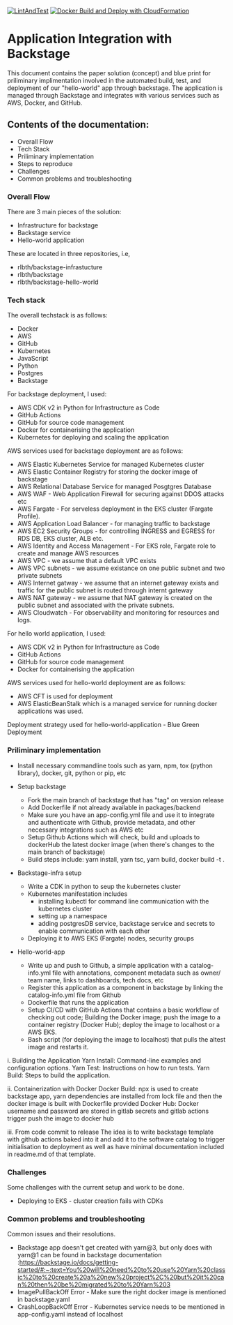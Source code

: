[![LintAndTest](https://github.com/rlbth/Backstage-hello-world-app/actions/workflows/linting-testing.yaml/badge.svg)](https://github.com/rlbth/Backstage-hello-world-app/actions/workflows/linting-testing.yaml)
[![Docker Build and Deploy with CloudFormation](https://github.com/rlbth/Backstage-hello-world-app/actions/workflows/docker-deploy.yaml/badge.svg?branch=main)](https://github.com/rlbth/Backstage-hello-world-app/actions/workflows/docker-deploy.yaml)
# Application Integration with Backstage

This document contains the paper solution (concept) and blue print for priliminary implimentation involved in the automated build, test, and deployment of our "hello-world" app through backstage.
The application is managed through Backstage and integrates with various services such as AWS, Docker, and GitHub.

## Contents of the documentation:

- Overall Flow 
- Tech Stack
- Priliminary implementation
- Steps to reproduce
- Challenges
- Common problems and troubleshooting

### Overall Flow
There are 3 main pieces of the solution:
- Infrastructure for backstage
- Backstage service 
- Hello-world application

These are located in three repositories, i.e, 
- rlbth/backstage-infrastucture
- rlbth/backstage
- rlbth/backstage-hello-world


### Tech stack
The overall techstack is as follows: 
- Docker 
- AWS 
- GitHub 
- Kubernetes 
- JavaScript 
- Python 
- Postgres
- Backstage

For backstage deployment, I used: 
- AWS CDK v2 in Python for Infrastructure as Code 
- GitHub Actions
- GitHub for source code management 
- Docker for containerising the application 
- Kubernetes for deploying and scaling the application

AWS services used for backstage deployment are as follows:
- AWS Elastic Kubernetes Service for managed Kubernetes cluster 
- AWS Elastic Container Registry for storing the docker image of backstage
- AWS Relational Database Service for managed Posgtgres Database
- AWS WAF - Web Application Firewall for securing against DDOS attacks etc 
- AWS Fargate - For serveless deployment in the EKS cluster (Fargate Profile). 
- AWS Application Load Balancer - for managing traffic to backstage 
- AWS EC2 Security Groups - for controlling INGRESS and EGRESS for RDS DB, EKS cluster, ALB etc. 
- AWS Identity and Access Management - For EKS role, Fargate role to create and manage AWS resources
- AWS VPC - we assume that a default VPC exists 
- AWS VPC subnets - we assume existance on one public subnet and two private subnets
- AWS Internet gatway - we assume that an internet gateway exists and traffic for the public subnet is routed through internt gateway
- AWS NAT gateway - we assume that NAT gateway is created on the public subnet and associated with the private subnets.
- AWS Cloudwatch - For observability and monitoring for resources and logs. 

For hello world application, I used: 
- AWS CDK v2 in Python for Infrastructure as Code 
- GitHub Actions
- GitHub for source code management 
- Docker for containerising the application 

AWS services used for hello-world deployment are as follows:
- AWS CFT is used for deployment
- AWS ElasticBeanStalk which is a managed service for running docker applications was used.


Deployment strategy used for hello-world-application - Blue Green Deployment 



### Priliminary implementation

- Install necessary commandline tools such as 
yarn, npm, tox (python library), docker, git, python or pip, etc

- Setup backstage
	- Fork the main branch of backstage that has "tag" on version release
	- Add Dockerfile if not already available in packages/backend 
	- Make sure you have an app-config.yml file and use it to integrate and authenticate with Github, provide metadata, and other necessary integrations such as AWS etc
	- Setup Github Actions which will check, build and uploads to dockerHub the latest docker image (when there's changes to the main branch of backstage)
	- Build steps include: yarn install, yarn tsc, yarn build, docker build -t .

- Backstage-infra setup
	- Write a CDK in python to seup the kubernetes cluster
	- Kubernetes manifestation includes 
		- installing kubectl for command line communication with the kubernetes cluster
		- setting up a namespace
		- adding postgresDB service, backstage service and secrets to enable communication with each other
	- Deploying it to AWS EKS (Fargate)
		nodes, security groups
		
- Hello-world-app
	- Write up and push to Github, a simple application with a catalog-info.yml file with annotations, component metadata such as owner/ team name, links to dashboards, tech docs, etc
	- Register this application as a component in backstage by linking the catalog-info.yml file from Github
	- Dockerfile that runs the application
	- Setup CI/CD with GitHub Actions that contains a basic workflow of checking out code; Building the Docker image; push the image to a container registry (Docker Hub); deploy the image to localhost or a AWS EKS.
	- Bash script (for deploying the image to localhost) that pulls the altest image and restarts it.


i. Building the Application
Yarn Install: Command-line examples and configuration options.
Yarn Test: Instructions on how to run tests.
Yarn Build: Steps to build the application.

ii. Containerization with Docker
Docker Build: npx is used to create backstage app, yarn dependencies are installed from lock file and then the docker image is built with Dockerfile provided
Docker Hub: Docker username and password are stored in gitlab secrets and gitlab actions trigger push the image to docker hub

iii. From code commit to release
The idea is to write backstage template with github actions baked into it and add it to the software catalog to trigger initialisation to deployment as well as have minimal documentation included in readme.md of that template.


### Challenges
Some challenges with the current setup and work to be done.
- Deploying to EKS - cluster creation fails with CDKs

### Common problems and troubleshooting
Common issues and their resolutions.
- Backstage app doesn't get created with yarn@3, but only does with yarn@1 
	can be found in backstage documentation :https://backstage.io/docs/getting-started/#:~:text=You%20will%20need%20to%20use%20Yarn%20classic%20to%20create%20a%20new%20project%2C%20but%20it%20can%20then%20be%20migrated%20to%20Yarn%203
- ImagePullBackOff Error - Make sure the right docker image is mentioned in backstage.yaml
- CrashLoopBackOff Error - Kubernetes service needs to be mentioned in app-config.yaml instead of localhost
